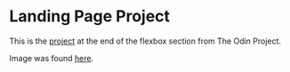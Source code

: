 # Landing Page Project
This is the [project](https://www.theodinproject.com/paths/foundations/courses/foundations/lessons/landing-page) at the end of the flexbox section from The Odin Project. 

Image was found [here](https://unsplash.com/photos/cH7YTtiKuMA).